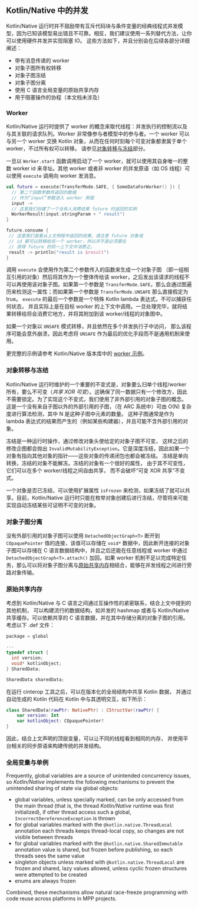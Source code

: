 ## Kotlin/Native 中的并发

  Kotlin/Native 运行时并不鼓励<!--
 -->带有互斥代码块与条件变量的经典线程式并发模型，因为已知该模型<!--
 -->易出错且不可靠。相反，我们建议使用一系列<!--
 -->替代方法，让你可以使用硬件并发并实现阻塞 IO。
 这些方法如下，并且分别会在后续各部分详细阐述：
   * 带有消息传递的 worker
   * 对象子图所有权转移
   * 对象子图冻结
   * 对象子图分离
   * 使用 C 语言全局变量的原始共享内存
   * 用于阻塞操作的协程（本文档未涉及）


### Worker

  Kotlin/Native 运行时提供了 worker 的概念来取代线程：并发执行的<!--
 -->控制流以及与其关联的请求队列。Worker 非常像参与者模型<!--
 -->中的参与者。一个 worker 可以与另一个 worker 交换 Kotlin 对象，从而在任何时刻<!--
 -->每个可变对象都隶属于单个 worker，不过所有权可以转移。
 请参见[对象转移与冻结](#transfer)部分。

  一旦以 `Worker.start` 函数调用启动了一个 worker，就可以使用其自身唯一的整数
 worker id 来寻址。其他 worker 或者非 worker 的并发原语（如 OS 线程）可以<!--
 -->使用 `execute` 调用向 worker 发消息。
 
<div class="sample" markdown="1" theme="idea" data-highlight-only>
  
 ```kotlin
val future = execute(TransferMode.SAFE, { SomeDataForWorker() }) {
   // 第二个函数参数所返回的数据
   // 作为“input”参数进入 worker 例程
   input ->
   // 这里我们创建了一个当有人消费结果 future 时返回的实例
   WorkerResult(input.stringParam + " result")
}

future.consume {
  // 这里我们查看从上文例程中返回的结果。请注意 future 对象或
  // id 都可以转移给另一个 worker，所以并不是必须要在
  // 获得 future 的同一上下文中消费之。
  result -> println("result is $result")
}
```

</div>

 调用 `execute` 会使用作为第二个参数传入的函数来生成一个对象子图
 （即一组相互引用的对象）然后将其作为一个整体传给该 worker，之后<!--
 -->发出该请求的线程不可以再使用该对象子图。如果第一个参数<!--
 -->是 `TransferMode.SAFE`，那么会通过图遍历来检测这一属性；而如果第一个参数是 `TransferMode.UNSAFE` 那么直接假定为 true。
 `execute` 的最后一个参数是一个特殊 Kotlin lambda 表达式，不可以捕获任何状态，
 并且实际上是在目标 worker 的上下文中调用。一旦处理完毕，就将结果转移给将会消费它地方<!--
 -->，并将其附加到该 worker/线程的对象图中。

  如果一个对象以 `UNSAFE` 模式转移，并且依然在多个并发执行子中访问，
 那么该程序可能会意外崩溃，因此考虑将 `UNSAFE` 作为最后的优化手段而不是通用<!--
 -->机制来使用。

  更完整的示例请参考 Kotlin/Native 版本库中的 [worker 示例](https://github.com/JetBrains/kotlin-native/tree/master/samples/workers)<!--
-->。

<a name="transfer"></a>
### 对象转移与冻结

   Kotlin/Native 运行时维护的一个重要的不变式是，对象要么归单个<!--
  -->线程/worker 所有，要么不可变（*共享 XOR 可变*）。这确保了同一数据只有一个修改方，因此不需要锁定。为了实现这个不变式，我们使用了非外部引用的对象子图的概念。
  这是一个没有来自子图以外的外部引用的子图，（在 ARC 系统中）可由
  O(N) 复杂度进行算法检测，其中 N 是这种子图中元素的数量。
  这种子图通常是作为 lambda 表达式的结果而产生的（例如某些构建器），并且可能不<!--
  -->含外部引用的对象。

   冻结是一种运行时操作，通过修改对象头使给定的对象子图不可变，
  这样之后的修改企图都会抛出 `InvalidMutabilityException`。它是深度冻结，因此<!--
  -->如果一个对象有指向其他对象的指针——这些对象的传递闭包也都会被冻结。
  冻结是单向转换，冻结的对象不能解冻。冻结的对象有一个很好的属性，
  由于其不可变性，它们可以在多个 worker/线程之间自由共享，
  而不会破坏“可变 XOR 共享”不变式。

   一个对象是否已冻结，可以使用扩展属性 `isFrozen` 来检测，如果冻结了就可以<!--
  -->共享。目前，Kotlin/Native 运行时只能在枚举对象创建后进行冻结，尽管<!--
  -->将来可能实现自动冻结某些可证明不可变的对象。

<a name="detach"></a>
### 对象子图分离

   没有外部引用的对象子图可以使用 `DetachedObjectGraph<T>`
  断开到 `COpaquePointer` 值的连接，该值可以存储在 `void*` 数据中，因此断开连接的对象子图<!--
  -->可以存储在 C 语言数据结构中，并且之后还能在任意线程或 worker 中通过 `DetachedObjectGraph<T>.attach()`
  加回。如果 worker 机制不足以完成特定任务，那么可以将对象子图分离与[原始共享内存](#shared)相结合，能够在<!--
  -->并发线程之间进行旁路对象传输。


<a name="shared"></a>
### 原始共享内存

  考虑到 Kotlin/Native 与 C 语言之间通过互操作性的紧密联系，结合上文中提到的其他机制，
 可以构建流行的数据结构，如并发的 hashmap 或者与
 Kotlin/Native 共享缓存。可以依赖共享的 C 语言数据，并在其中存储分离的对象子图的引用。
 考虑以下 .def 文件：
 
<div class="sample" markdown="1" theme="idea" mode="c">

```c
package = global

---
typedef struct {
  int version;
  void* kotlinObject;
} SharedData;

SharedData sharedData;
```

</div>

在运行 cinterop 工具之后，可以在版本化的全局结构中共享 Kotlin 数据，
并通过自动生成的 Kotlin 代码在 Kotlin 中与其透明交互，如下所示：

<div class="sample" markdown="1" theme="idea" data-highlight-only>

```kotlin
class SharedData(rawPtr: NativePtr) : CStructVar(rawPtr) {
    var version: Int
    var kotlinObject: COpaquePointer?
}
```

</div>

因此，结合上文声明的顶层变量，可以让不同的线程看到相同的内存，
并使用平台相关的同步原语来构建传统的并发结构。

<a name="top_level"></a>
### 全局变量与单例

  Frequently, global variables are a source of unintended concurrency issues, so _Kotlin/Native_ implements
the following mechanisms to prevent the unintended sharing of state via global objects:

   * global variables, unless specially marked, can be only accessed from the main thread (that is, the thread
   _Kotlin/Native_ runtime was first initialized), if other thread access such a global, `IncorrectDereferenceException` is thrown
   * for global variables marked with the `@kotlin.native.ThreadLocal` annotation each threads keeps thread-local copy,
   so changes are not visible between threads
   * for global variables marked with the `@kotlin.native.SharedImmutable` annotation value is shared, but frozen
   before publishing, so each threads sees the same value
   * singleton objects unless marked with `@kotlin.native.ThreadLocal` are frozen and shared, lazy values allowed,
   unless cyclic frozen structures were attempted to be created
   * enums are always frozen

 Combined, these mechanisms allow natural race-freeze programming with code reuse across platforms in MPP projects.

